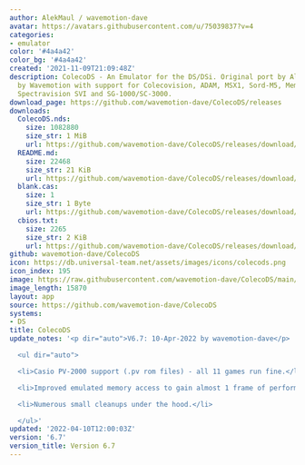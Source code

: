 ```yaml
---
author: AlekMaul / wavemotion-dave
avatar: https://avatars.githubusercontent.com/u/75039837?v=4
categories:
- emulator
color: '#4a4a42'
color_bg: '#4a4a42'
created: '2021-11-09T21:09:48Z'
description: ColecoDS - An Emulator for the DS/DSi. Original port by Alekmaul. Phoenix-Edition
  by Wavemotion with support for Colecovision, ADAM, MSX1, Sord-M5, Memotech MTX,
  Spectravision SVI and SG-1000/SC-3000.
download_page: https://github.com/wavemotion-dave/ColecoDS/releases
downloads:
  ColecoDS.nds:
    size: 1082880
    size_str: 1 MiB
    url: https://github.com/wavemotion-dave/ColecoDS/releases/download/6.7/ColecoDS.nds
  README.md:
    size: 22468
    size_str: 21 KiB
    url: https://github.com/wavemotion-dave/ColecoDS/releases/download/6.7/README.md
  blank.cas:
    size: 1
    size_str: 1 Byte
    url: https://github.com/wavemotion-dave/ColecoDS/releases/download/6.7/blank.cas
  cbios.txt:
    size: 2265
    size_str: 2 KiB
    url: https://github.com/wavemotion-dave/ColecoDS/releases/download/6.7/cbios.txt
github: wavemotion-dave/ColecoDS
icon: https://db.universal-team.net/assets/images/icons/colecods.png
icon_index: 195
image: https://raw.githubusercontent.com/wavemotion-dave/ColecoDS/main/arm9/gfx_data/pdev_tbg0.png
image_length: 15870
layout: app
source: https://github.com/wavemotion-dave/ColecoDS
systems:
- DS
title: ColecoDS
update_notes: '<p dir="auto">V6.7: 10-Apr-2022 by wavemotion-dave</p>

  <ul dir="auto">

  <li>Casio PV-2000 support (.pv rom files) - all 11 games run fine.</li>

  <li>Improved emulated memory access to gain almost 1 frame of performance.</li>

  <li>Numerous small cleanups under the hood.</li>

  </ul>'
updated: '2022-04-10T12:00:03Z'
version: '6.7'
version_title: Version 6.7
---
```

